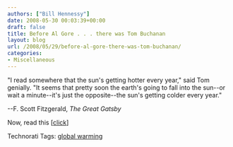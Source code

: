 ```yaml
---
authors: ["Bill Hennessy"]
date: 2008-05-30 00:03:39+00:00
draft: false
title: Before Al Gore . . . there was Tom Buchanan
layout: blog
url: /2008/05/29/before-al-gore-there-was-tom-buchanan/
categories:
- Miscellaneous
---
```


 

"I read somewhere that the sun's getting hotter every year," said Tom genially. "It seems that pretty soon the earth's going to fall into the sun--or wait a minute--it's just the opposite--the sun's getting colder every year."

 

--F. Scott Fitzgerald, _The Great Gatsby_

 

 

Now, read this [[click](https://icecap.us/images/uploads/Why_Bringing_Sanity_Back_on_Climate_Change_Won.pdf)]

 

  

Technorati Tags: [global warming](https://technorati.com/tags/global%20warming)
